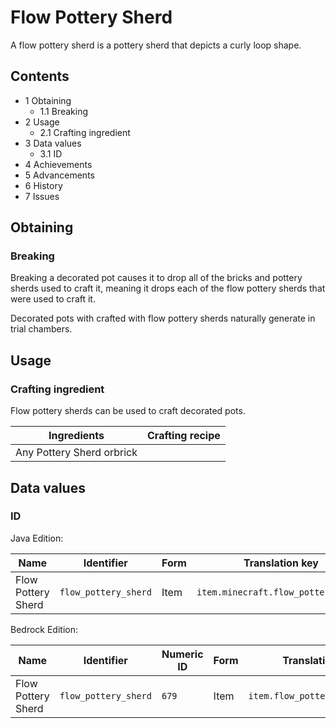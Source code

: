 # Flow Pottery Sherd
A flow pottery sherd is a pottery sherd that depicts a curly loop shape.

## Contents
- 1 Obtaining
	- 1.1 Breaking
- 2 Usage
	- 2.1 Crafting ingredient
- 3 Data values
	- 3.1 ID
- 4 Achievements
- 5 Advancements
- 6 History
- 7 Issues

## Obtaining
### Breaking
Breaking a decorated pot causes it to drop all of the bricks and pottery sherds used to craft it, meaning it drops each of the flow pottery sherds that were used to craft it.

Decorated pots with crafted with flow pottery sherds naturally generate in trial chambers.

## Usage
### Crafting ingredient
Flow pottery sherds can be used to craft decorated pots.

| Ingredients               | Crafting recipe |
|---------------------------|-----------------|
| Any Pottery Sherd orbrick |                 |

## Data values
### ID
Java Edition:

| Name               | Identifier           | Form | Translation key                     |
|--------------------|----------------------|------|-------------------------------------|
| Flow Pottery Sherd | `flow_pottery_sherd` | Item | `item.minecraft.flow_pottery_sherd` |

Bedrock Edition:

| Name               | Identifier           | Numeric ID | Form | Translation key                |
|--------------------|----------------------|------------|------|--------------------------------|
| Flow Pottery Sherd | `flow_pottery_sherd` | `679`      | Item | `item.flow_pottery_sherd.name` |


